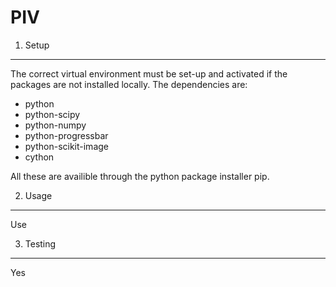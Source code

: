 # PIV

1. Setup
-------------------------------
The correct virtual environment must be set-up and activated
if the packages are not installed locally.
The dependencies are:
- python
- python-scipy
- python-numpy
- python-progressbar
- python-scikit-image
- cython

All these are availible through the python package installer pip.


2. Usage
-------------------------------
Use

3. Testing
-------------------------------
Yes
